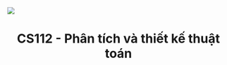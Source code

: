 <a href="https://www.uit.edu.vn/">
   <img align="center" src="https://i.imgur.com/WmMnSRt.png">
</a>

<h1 align="center">
    CS112 - Phân tích và thiết kế thuật toán
</h1>
